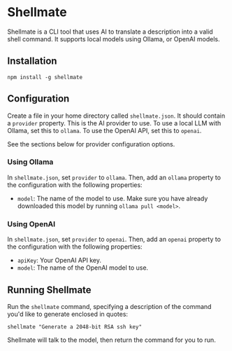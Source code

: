 # Shellmate

Shellmate is a CLI tool that uses AI to translate a description into a valid shell command. It supports local models using Ollama, or OpenAI models.

## Installation

```
npm install -g shellmate
```

## Configuration

Create a file in your home directory called `shellmate.json`. It should contain a `provider` property. This is the AI provider to use. To use a local LLM with Ollama, set this to `ollama`. To use the OpenAI API, set this to `openai`.

See the sections below for provider configuration options.

### Using Ollama

In `shellmate.json`, set `provider` to `ollama`. Then, add an `ollama` property to the configuration with the following properties:

- `model`: The name of the model to use. Make sure you have already downloaded this model by running `ollama pull <model>`.

### Using OpenAI

In `shellmate.json`, set `provider` to `openai`. Then, add an `openai` property to the configuration with the following properties:

- `apiKey`: Your OpenAI API key.
- `model`: The name of the OpenAI model to use.

## Running Shellmate

Run the `shellmate` command, specifying a description of the command you'd like to generate enclosed in quotes:

```
shellmate "Generate a 2048-bit RSA ssh key"
```

Shellmate will talk to the model, then return the command for you to run.
